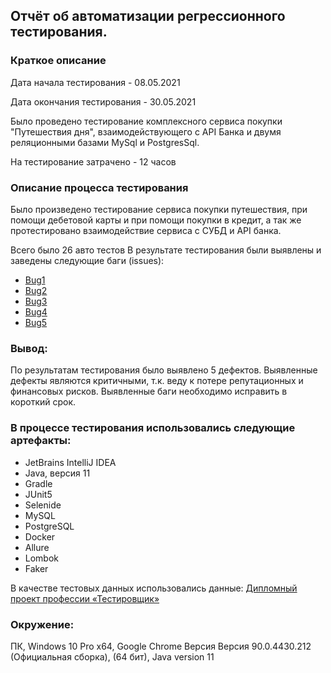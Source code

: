 ## Отчёт об автоматизации регрессионного тестирования.

### Краткое описание

Дата начала тестирования - 08.05.2021

Дата окончания тестирования - 30.05.2021

Было проведено тестирование комплексного сервиса покупки "Путешествия дня", взаимодействующего с API Банка и двумя реляционными базами MySql и PostgresSql.

На тестирование затрачено - 12 часов

### Описание процесса тестирования
Было произведено тестирование сервиса покупки путешествия, при помощи дебетовой карты и при помощи покупки в кредит, а так же протестировано взаимодействие сервиса с СУБД и API банка.

Всего было 26 авто тестов 
В результате тестирования были выявлены и заведены следующие баги (issues):

* [Bug1](https://github.com/boog25/Diplom-1/issues/1)
* [Bug2](https://github.com/boog25/Diplom-1/issues/2)
* [Bug3](https://github.com/boog25/Diplom-1/issues/3)
* [Bug4](https://github.com/boog25/Diplom-1/issues/4)
* [Bug5](https://github.com/boog25/Diplom-1/issues/5)

### Вывод:
По результатам тестирования было выявлено 5 дефектов. Выявленные дефекты являются критичными, т.к. веду к потере репутационных и финансовых рисков. Выявленные баги необходимо исправить в короткий срок.

### В процессе тестирования использовались следующие артефакты:
* JetBrains IntelliJ IDEA
* Java, версия 11
* Gradle
* JUnit5
* Selenide
* MySQL
* PostgreSQL
* Docker
* Allure
* Lombok
* Faker

В качестве тестовых данных использовались данные: [Дипломный проект профессии «Тестировщик»](https://github.com/netology-code/qa-diploma)

### Окружение: 
ПК, Windows 10 Pro x64, Google Chrome Версия Версия 90.0.4430.212 (Официальная сборка), (64 бит), Java version 11
